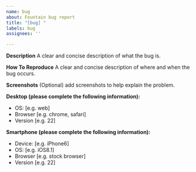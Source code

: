 ```yaml
---
name: bug
about: Fountain bug report
title: "[bug] "
labels: bug
assignees: ''

---
```


**Description**
A clear and concise description of what the bug is.

**How To Reproduce**
A clear and concise description of where and when the bug occurs.

**Screenshots**
(Optional) add screenshots to help explain the problem.

**Desktop (please complete the following information):**
 - OS: [e.g. web]
 - Browser [e.g. chrome, safari]
 - Version [e.g. 22]

**Smartphone (please complete the following information):**
 - Device: [e.g. iPhone6]
 - OS: [e.g. iOS8.1]
 - Browser [e.g. stock browser]
 - Version [e.g. 22]
